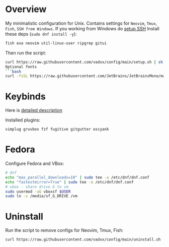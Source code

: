 # Overview
My minimalistic configuration for Unix.
Contains settings for `Neovim`, `Tmux`, `Fish`, `SSH from Windows`.
If you working from Windows do [setup SSH](./docs/SSH.md)
Install these deps (`sudo dnf install -y`):
```bash
fish exa neovim util-linux-user ripgrep gitui
```
Then run the script:
```bash
curl https://raw.githubusercontent.com/vadxx/config/main/setup.sh | sh
Optional fonts
```bash 
curl -fsSL https://raw.githubusercontent.com/JetBrains/JetBrainsMono/master/install_manual.sh | sh
```

# Keybinds
Here is [detailed description](./docs/KEYS.md)

Installed plugins:
```bash
vimplug gruvbox fzf fugitive gitgutter oscyank
```

# Fedora
Configure Fedora and VBox:
```bash
# dnf
echo "max_parallel_downloads=10" | sudo tee -a /etc/dnf/dnf.conf
echo "fastestmirror=True" | sudo tee -a /etc/dnf/dnf.conf
# vbox - share drive G to vm
sudo usermod -aG vboxsf $USER
sudo ln -s /media/sf_G_DRIVE /vm
```

# Uninstall
Run the script to remove configs for Neovim, Tmux, Fish:
```bash
curl https://raw.githubusercontent.com/vadxx/config/main/uninstall.sh | sh
```

